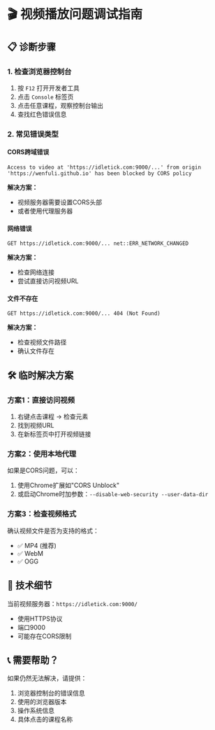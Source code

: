 # 🎬 视频播放问题调试指南

## 📋 诊断步骤

### 1. 检查浏览器控制台
1. 按 `F12` 打开开发者工具
2. 点击 `Console` 标签页
3. 点击任意课程，观察控制台输出
4. 查找红色错误信息

### 2. 常见错误类型

#### CORS跨域错误
```
Access to video at 'https://idletick.com:9000/...' from origin 'https://wenfuli.github.io' has been blocked by CORS policy
```
**解决方案：**
- 视频服务器需要设置CORS头部
- 或者使用代理服务器

#### 网络错误
```
GET https://idletick.com:9000/... net::ERR_NETWORK_CHANGED
```
**解决方案：**
- 检查网络连接
- 尝试直接访问视频URL

#### 文件不存在
```
GET https://idletick.com:9000/... 404 (Not Found)
```
**解决方案：**
- 检查视频文件路径
- 确认文件存在

## 🛠️ 临时解决方案

### 方案1：直接访问视频
1. 右键点击课程 → 检查元素
2. 找到视频URL
3. 在新标签页中打开视频链接

### 方案2：使用本地代理
如果是CORS问题，可以：
1. 使用Chrome扩展如"CORS Unblock"
2. 或启动Chrome时加参数：`--disable-web-security --user-data-dir`

### 方案3：检查视频格式
确认视频文件是否为支持的格式：
- ✅ MP4 (推荐)
- ✅ WebM
- ✅ OGG

## 🔧 技术细节

当前视频服务器：`https://idletick.com:9000/`
- 使用HTTPS协议
- 端口9000
- 可能存在CORS限制

## 📞 需要帮助？

如果仍然无法解决，请提供：
1. 浏览器控制台的错误信息
2. 使用的浏览器版本
3. 操作系统信息
4. 具体点击的课程名称 